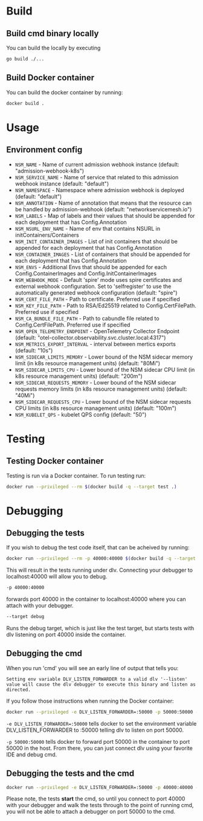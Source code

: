 # Build

## Build cmd binary locally

You can build the locally by executing

```bash
go build ./...
```

## Build Docker container

You can build the docker container by running:

```bash
docker build .
```

# Usage

## Environment config

* `NSM_NAME`                    - Name of current admission webhook instance (default: "admission-webhook-k8s")
* `NSM_SERVICE_NAME`            - Name of service that related to this admission webhook instance (default: "default")
* `NSM_NAMESPACE`               - Namespace where admission webhook is deployed (default: "default")
* `NSM_ANNOTATION`              - Name of annotation that means that the resource can be handled by admission-webhook (default: "networkservicemesh.io")
* `NSM_LABELS`                  - Map of labels and their values that should be appended for each deployment that has Config.Annotation
* `NSM_NSURL_ENV_NAME`          - Name of env that contains NSURL in initContainers/Containers
* `NSM_INIT_CONTAINER_IMAGES`   - List of init containers that should be appended for each deployment that has Config.Annotation
* `NSM_CONTAINER_IMAGES`        - List of containers that should be appended for each deployment that has Config.Annotation
* `NSM_ENVS`                    - Additional Envs that should be appended for each Config.ContainerImages and Config.InitContainerImages
* `NSM_WEBHOOK_MODE`            - Default 'spire' mode uses spire certificates and external webhook configuration. Set to 'selfregister' to use the automatically generated webhook configuration (default: "spire")
* `NSM_CERT_FILE_PATH`          - Path to certificate. Preferred use if specified
* `NSM_KEY_FILE_PATH`           - Path to RSA/Ed25519 related to Config.CertFilePath. Preferred use if specified
* `NSM_CA_BUNDLE_FILE_PATH`     - Path to cabundle file related to Config.CertFilePath. Preferred use if specified
* `NSM_OPEN_TELEMETRY_ENDPOINT` - OpenTelemetry Collector Endpoint (default: "otel-collector.observability.svc.cluster.local:4317")
* `NSM_METRICS_EXPORT_INTERVAL` - interval between mertics exports (default: "10s")
* `NSM_SIDECAR_LIMITS_MEMORY`   - Lower bound of the NSM sidecar memory limit (in k8s resource management units) (default: "80Mi")
* `NSM_SIDECAR_LIMITS_CPU`      - Lower bound of the NSM sidecar CPU limit (in k8s resource management units) (default: "200m")
* `NSM_SIDECAR_REQUESTS_MEMORY` - Lower bound of the NSM sidecar requests memory limits (in k8s resource management units) (default: "40Mi")
* `NSM_SIDECAR_REQUESTS_CPU`    - Lower bound of the NSM sidecar requests CPU limits (in k8s resource management units) (default: "100m")
* `NSM_KUBELET_QPS`             - kubelet QPS config (default: "50")

# Testing

## Testing Docker container

Testing is run via a Docker container.  To run testing run:

```bash
docker run --privileged --rm $(docker build -q --target test .)
```

# Debugging

## Debugging the tests
If you wish to debug the test code itself, that can be acheived by running:

```bash
docker run --privileged --rm -p 40000:40000 $(docker build -q --target debug .)
```

This will result in the tests running under dlv.  Connecting your debugger to localhost:40000 will allow you to debug.

```bash
-p 40000:40000
```
forwards port 40000 in the container to localhost:40000 where you can attach with your debugger.

```bash
--target debug
```

Runs the debug target, which is just like the test target, but starts tests with dlv listening on port 40000 inside the container.

## Debugging the cmd

When you run 'cmd' you will see an early line of output that tells you:

```Setting env variable DLV_LISTEN_FORWARDER to a valid dlv '--listen' value will cause the dlv debugger to execute this binary and listen as directed.```

If you follow those instructions when running the Docker container:
```bash
docker run --privileged -e DLV_LISTEN_FORWARDER=:50000 -p 50000:50000 --rm $(docker build -q --target test .)
```

```-e DLV_LISTEN_FORWARDER=:50000``` tells docker to set the environment variable DLV_LISTEN_FORWARDER to :50000 telling
dlv to listen on port 50000.

```-p 50000:50000``` tells docker to forward port 50000 in the container to port 50000 in the host.  From there, you can
just connect dlv using your favorite IDE and debug cmd.

## Debugging the tests and the cmd

```bash
docker run --privileged -e DLV_LISTEN_FORWARDER=:50000 -p 40000:40000 -p 50000:50000 --rm $(docker build -q --target debug .)
```

Please note, the tests **start** the cmd, so until you connect to port 40000 with your debugger and walk the tests
through to the point of running cmd, you will not be able to attach a debugger on port 50000 to the cmd.
